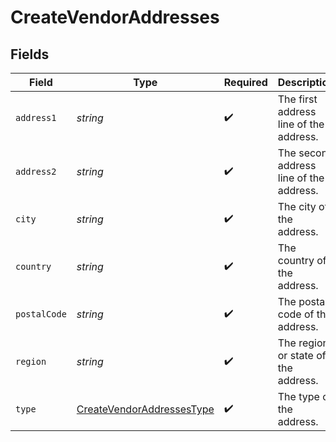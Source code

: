 # CreateVendorAddresses


## Fields

| Field                                                                         | Type                                                                          | Required                                                                      | Description                                                                   |
| ----------------------------------------------------------------------------- | ----------------------------------------------------------------------------- | ----------------------------------------------------------------------------- | ----------------------------------------------------------------------------- |
| `address1`                                                                    | *string*                                                                      | :heavy_check_mark:                                                            | The first address line of the address.                                        |
| `address2`                                                                    | *string*                                                                      | :heavy_check_mark:                                                            | The second address line of the address.                                       |
| `city`                                                                        | *string*                                                                      | :heavy_check_mark:                                                            | The city of the address.                                                      |
| `country`                                                                     | *string*                                                                      | :heavy_check_mark:                                                            | The country of the address.                                                   |
| `postalCode`                                                                  | *string*                                                                      | :heavy_check_mark:                                                            | The postal code of the address.                                               |
| `region`                                                                      | *string*                                                                      | :heavy_check_mark:                                                            | The region or state of the address.                                           |
| `type`                                                                        | [CreateVendorAddressesType](../../models/shared/createvendoraddressestype.md) | :heavy_check_mark:                                                            | The type of the address.                                                      |